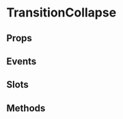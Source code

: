 # TransitionCollapse

## Props

<!-- @vuese:TransitionCollapse:props:start -->
<!-- @vuese:TransitionCollapse:props:end -->

## Events

<!-- @vuese:TransitionCollapse:events:start -->
<!-- @vuese:TransitionCollapse:events:end -->

## Slots

<!-- @vuese:TransitionCollapse:slots:start -->
<!-- @vuese:TransitionCollapse:slots:end -->

## Methods

<!-- @vuese:TransitionCollapse:methods:start -->
<!-- @vuese:TransitionCollapse:methods:end -->